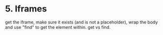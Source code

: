 # 5. Iframes

get the iframe, make sure it exists \(and is not a placeholder\), wrap the body and use "find" to get the element within. get vs find.

